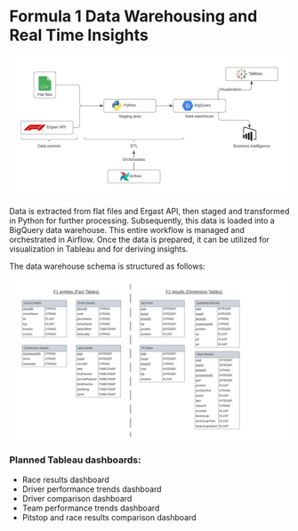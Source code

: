 # Formula 1 Data Warehousing and Real Time Insights

![Process](Docs/Flowchart.jpeg)

Data is extracted from flat files and Ergast API, then staged and transformed in Python for further processing. Subsequently, this data is loaded into a BigQuery data warehouse. This entire workflow is managed and orchestrated in Airflow. Once the data is prepared, it can be utilized for visualization in Tableau and for deriving insights.

The data warehouse schema is structured as follows:

![Process](Docs/schema.jpeg)

### Planned Tableau dashboards:
- Race results dashboard
- Driver performance trends dashboard
- Driver comparison dashboard
- Team performance trends dashboard
- Pitstop and race results comparison dashboard